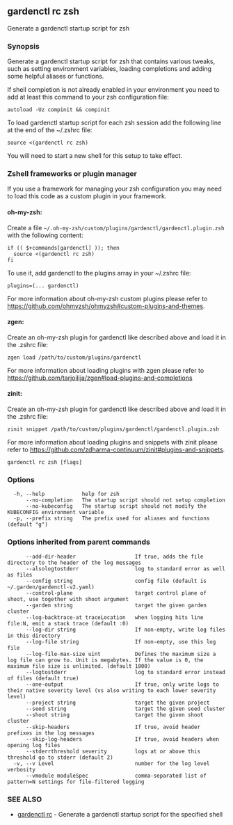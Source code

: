## gardenctl rc zsh

Generate a gardenctl startup script for zsh

### Synopsis

Generate a gardenctl startup script for zsh that contains various tweaks,
such as setting environment variables, loading completions and adding some helpful aliases or functions.

If shell completion is not already enabled in your environment you need to add at least this command to your zsh configuration file:

    autoload -Uz compinit && compinit

To load gardenctl startup script for each zsh session add the following line at the end of the ~/.zshrc file:

    source <(gardenctl rc zsh)

You will need to start a new shell for this setup to take effect.

### Zshell frameworks or plugin manager

If you use a framework for managing your zsh configuration you may need to load this code as a custom plugin in your framework.

#### oh-my-zsh:
Create a file `~/.oh-my-zsh/custom/plugins/gardenctl/gardenctl.plugin.zsh` with the following content:

    if (( $+commands[gardenctl] )); then
      source <(gardenctl rc zsh)
    fi

To use it, add gardenctl to the plugins array in your ~/.zshrc file:

    plugins=(... gardenctl)

For more information about oh-my-zsh custom plugins please refer to https://github.com/ohmyzsh/ohmyzsh#custom-plugins-and-themes.

#### zgen:
Create an oh-my-zsh plugin for gardenctl like described above and load it in the .zshrc file:

    zgen load /path/to/custom/plugins/gardenctl

For more information about loading plugins with zgen please refer to https://github.com/tarjoilija/zgen#load-plugins-and-completions

#### zinit:
Create an oh-my-zsh plugin for gardenctl like described above and load it in the .zshrc file:

    zinit snippet /path/to/custom/plugins/gardenctl/gardenctl.plugin.zsh

For more information about loading plugins and snippets with zinit please refer to https://github.com/zdharma-continuum/zinit#plugins-and-snippets.


```
gardenctl rc zsh [flags]
```

### Options

```
  -h, --help            help for zsh
      --no-completion   The startup script should not setup completion
      --no-kubeconfig   The startup script should not modify the KUBECONFIG environment variable
  -p, --prefix string   The prefix used for aliases and functions (default "g")
```

### Options inherited from parent commands

```
      --add-dir-header                   If true, adds the file directory to the header of the log messages
      --alsologtostderr                  log to standard error as well as files
      --config string                    config file (default is ~/.garden/gardenctl-v2.yaml)
      --control-plane                    target control plane of shoot, use together with shoot argument
      --garden string                    target the given garden cluster
      --log-backtrace-at traceLocation   when logging hits line file:N, emit a stack trace (default :0)
      --log-dir string                   If non-empty, write log files in this directory
      --log-file string                  If non-empty, use this log file
      --log-file-max-size uint           Defines the maximum size a log file can grow to. Unit is megabytes. If the value is 0, the maximum file size is unlimited. (default 1800)
      --logtostderr                      log to standard error instead of files (default true)
      --one-output                       If true, only write logs to their native severity level (vs also writing to each lower severity level)
      --project string                   target the given project
      --seed string                      target the given seed cluster
      --shoot string                     target the given shoot cluster
      --skip-headers                     If true, avoid header prefixes in the log messages
      --skip-log-headers                 If true, avoid headers when opening log files
      --stderrthreshold severity         logs at or above this threshold go to stderr (default 2)
  -v, --v Level                          number for the log level verbosity
      --vmodule moduleSpec               comma-separated list of pattern=N settings for file-filtered logging
```

### SEE ALSO

* [gardenctl rc](gardenctl_rc.md)	 - Generate a gardenctl startup script for the specified shell


